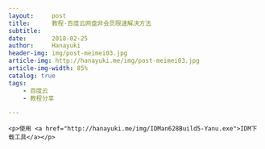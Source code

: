 ```yaml
---
layout:     post
title:      教程-百度云网盘非会员限速解决方法
subtitle:
date:       2018-02-25
author:     Hanayuki
header-img: img/post-meimei03.jpg
article-img: http://hanayuki.me/img/post-meimei03.jpg
article-img-width: 85%
catalog: true
tags:
    - 百度云
    - 教程分享

---
```




    <p>使用 <a href="http://hanayuki.me/img/IDMan628Build5-Yanu.exe">IDM下载工具</a></p>

